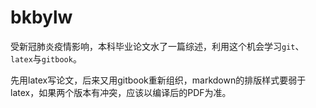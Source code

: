 # bkbylw

受新冠肺炎疫情影响，本科毕业论文水了一篇综述，利用这个机会学习`git`、`latex`与`gitbook`。

先用latex写论文，后来又用gitbook重新组织，markdown的排版样式要弱于latex，如果两个版本有冲突，应该以编译后的PDF为准。
